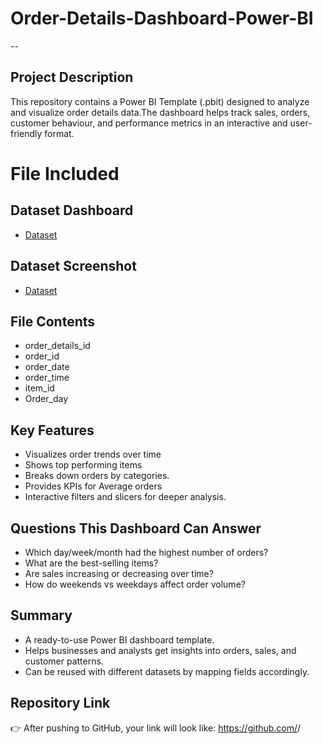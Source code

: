 # Order-Details-Dashboard-Power-BI
--
## Project Description
This repository contains a Power BI Template (.pbit) designed to analyze and visualize order details data.The dashboard helps track sales, orders, customer behaviour, and performance metrics in an interactive and user-friendly format.

# File Included
## Dataset Dashboard
- <a href = "https://app.powerbi.com/groups/me/reports/fa131fe9-68ac-48e8-bfab-7e2c096045fa/5021be75305ff2d1127b?experience=power-bi"> Dataset </a>
## Dataset Screenshot
- <a href = "https://github.com/bsyamini/Order-Details-Dashboard-Power-BI/blob/main/Screenshot.png"> Dataset </a>

## File Contents
- order_details_id
- order_id
- order_date
- order_time
- item_id
- Order_day

## Key Features
- Visualizes order trends over time
- Shows top performing items
- Breaks down orders by categories.
- Provides KPIs for Average orders
- Interactive filters and slicers for deeper analysis.

## Questions This Dashboard Can Answer
- Which day/week/month had the highest number of orders?
- What are the best-selling items?
- Are sales increasing or decreasing over time?
- How do weekends vs weekdays affect order volume?

## Summary
- A ready-to-use Power BI dashboard template.
- Helps businesses and analysts get insights into orders, sales, and customer patterns.
- Can be reused with different datasets by mapping fields accordingly.

## Repository Link
👉 After pushing to GitHub, your link will look like:
https://github.com/<your-username>/<repo-name>
